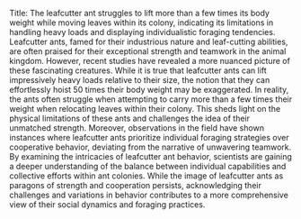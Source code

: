 Title: The leafcutter ant struggles to lift more than a few times its body weight while moving leaves within its colony, indicating its limitations in handling heavy loads and displaying individualistic foraging tendencies.
Leafcutter ants, famed for their industrious nature and leaf-cutting abilities, are often praised for their exceptional strength and teamwork in the animal kingdom. However, recent studies have revealed a more nuanced picture of these fascinating creatures. While it is true that leafcutter ants can lift impressively heavy loads relative to their size, the notion that they can effortlessly hoist 50 times their body weight may be exaggerated. In reality, the ants often struggle when attempting to carry more than a few times their weight when relocating leaves within their colony. This sheds light on the physical limitations of these ants and challenges the idea of their unmatched strength. Moreover, observations in the field have shown instances where leafcutter ants prioritize individual foraging strategies over cooperative behavior, deviating from the narrative of unwavering teamwork. By examining the intricacies of leafcutter ant behavior, scientists are gaining a deeper understanding of the balance between individual capabilities and collective efforts within ant colonies. While the image of leafcutter ants as paragons of strength and cooperation persists, acknowledging their challenges and variations in behavior contributes to a more comprehensive view of their social dynamics and foraging practices.